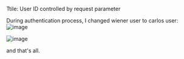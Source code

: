 Ttile: User ID controlled by request parameter 

During authentication process, I changed wiener user to carlos user:
![image](https://github.com/user-attachments/assets/9b9a9435-2f9e-42be-ab7a-fbda42154555)

![image](https://github.com/user-attachments/assets/d8eb82ed-b121-4a3d-afdd-6979d863b075)

and that's all.

